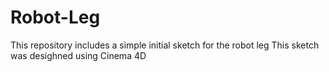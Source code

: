 # Robot-Leg
This repository includes a simple initial sketch for the robot leg
This sketch was desighned using Cinema 4D

